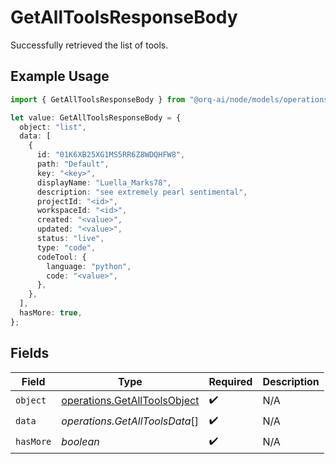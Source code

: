 # GetAllToolsResponseBody

Successfully retrieved the list of tools.

## Example Usage

```typescript
import { GetAllToolsResponseBody } from "@orq-ai/node/models/operations";

let value: GetAllToolsResponseBody = {
  object: "list",
  data: [
    {
      id: "01K6XB25XG1MS5RR6Z8WDQHFW8",
      path: "Default",
      key: "<key>",
      displayName: "Luella_Marks78",
      description: "see extremely pearl sentimental",
      projectId: "<id>",
      workspaceId: "<id>",
      created: "<value>",
      updated: "<value>",
      status: "live",
      type: "code",
      codeTool: {
        language: "python",
        code: "<value>",
      },
    },
  ],
  hasMore: true,
};
```

## Fields

| Field                                                                        | Type                                                                         | Required                                                                     | Description                                                                  |
| ---------------------------------------------------------------------------- | ---------------------------------------------------------------------------- | ---------------------------------------------------------------------------- | ---------------------------------------------------------------------------- |
| `object`                                                                     | [operations.GetAllToolsObject](../../models/operations/getalltoolsobject.md) | :heavy_check_mark:                                                           | N/A                                                                          |
| `data`                                                                       | *operations.GetAllToolsData*[]                                               | :heavy_check_mark:                                                           | N/A                                                                          |
| `hasMore`                                                                    | *boolean*                                                                    | :heavy_check_mark:                                                           | N/A                                                                          |